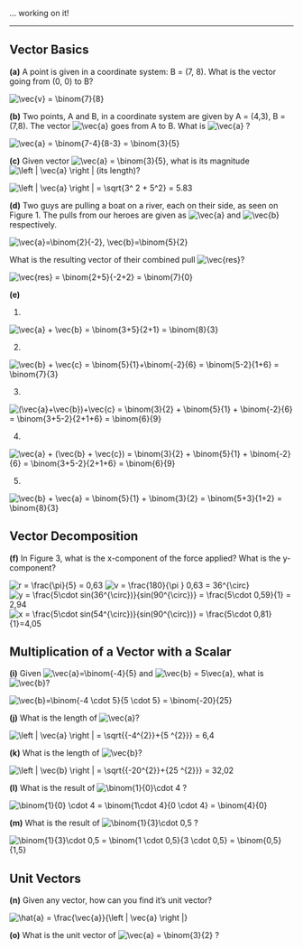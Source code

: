 
... working on it!

-----

## Vector Basics

**(a)** A point is given in a coordinate system: B = (7, 8).
What is the vector going from (0, 0) to B?

  <img src="https://latex.codecogs.com/gif.latex?\vec{v}&space;=&space;\binom{7}{8}" title="\vec{v} = \binom{7}{8}" />

  
**(b)** Two points, A and B, in a coordinate system are given by A = (4,3), B = (7,8).
The vector <img src="https://latex.codecogs.com/gif.latex?\vec{a}" title="\vec{a}" /> goes from A to B. What is <img src="https://latex.codecogs.com/gif.latex?\vec{a}" title="\vec{a}" /> ?

<img src="https://latex.codecogs.com/gif.latex?\vec{a}&space;=&space;\binom{7-4}{8-3}&space;=&space;\binom{3}{5}" title="\vec{a} = \binom{7-4}{8-3} = \binom{3}{5}" />


**(c)** Given vector <img src="https://latex.codecogs.com/gif.latex?\inline&space;\vec{a}&space;=&space;\binom{3}{5}" title="\vec{a} = \binom{3}{5}" />, what is its magnitude <img src="https://latex.codecogs.com/gif.latex?\inline&space;\left&space;|&space;\vec{a}&space;\right&space;|" title="\left | \vec{a} \right |" /> (its length)?

<img src="https://latex.codecogs.com/gif.latex?\left&space;|&space;\vec{a}&space;\right&space;|&space;=&space;\sqrt{3^&space;2&space;&plus;&space;5^2}&space;=&space;5.83" title="\left | \vec{a} \right | = \sqrt{3^ 2 + 5^2} = 5.83" />


**(d)** Two guys are pulling a boat on a river, each on their side, as seen on Figure 1. The pulls from our heroes are given as <img src="https://latex.codecogs.com/gif.latex?\inline&space;\vec{a}" title="\vec{a}" /> and <img src="https://latex.codecogs.com/gif.latex?\inline&space;\vec{b}" title="\vec{b}" /> respectively. 

<img src="https://latex.codecogs.com/gif.latex?\inline&space;\vec{a}=\binom{2}{-2},&space;\vec{b}=\binom{5}{2}" title="\vec{a}=\binom{2}{-2}, \vec{b}=\binom{5}{2}" />

What is the resulting vector of their combined pull <img src="https://latex.codecogs.com/gif.latex?\inline&space;\vec{res}" title="\vec{res}" />?

<img src="https://latex.codecogs.com/gif.latex?\vec{res}&space;=&space;\binom{2&plus;5}{-2&plus;2}&space;=&space;\binom{7}{0}" title="\vec{res} = \binom{2+5}{-2+2} = \binom{7}{0}" />

**(e)**

  1. 
   <img src="https://latex.codecogs.com/gif.latex?\vec{a}&space;&plus;&space;\vec{b}&space;=&space;\binom{3&plus;5}{2&plus;1}&space;=&space;\binom{8}{3}" title="\vec{a} + \vec{b} = \binom{3+5}{2+1} = \binom{8}{3}" />

  
  
 2.
<img src="https://latex.codecogs.com/gif.latex?\vec{b}&space;&plus;&space;\vec{c}&space;=&space;\binom{5}{1}&plus;\binom{-2}{6}&space;=&space;\binom{5-2}{1&plus;6}&space;=&space;\binom{7}{3}" title="\vec{b} + \vec{c} = \binom{5}{1}+\binom{-2}{6} = \binom{5-2}{1+6} = \binom{7}{3}" />



 3. 

<img src="https://latex.codecogs.com/gif.latex?(\vec{a}&plus;\vec{b})&plus;\vec{c}&space;=&space;\binom{3}{2}&space;&plus;&space;\binom{5}{1}&space;&plus;&space;\binom{-2}{6}&space;=&space;\binom{3&plus;5-2}{2&plus;1&plus;6}&space;=&space;\binom{6}{9}" title="(\vec{a}+\vec{b})+\vec{c} = \binom{3}{2} + \binom{5}{1} + \binom{-2}{6} = \binom{3+5-2}{2+1+6} = \binom{6}{9}" />

 4.
<img src="https://latex.codecogs.com/gif.latex?\vec{a}&space;&plus;&space;(\vec{b}&space;&plus;&space;\vec{c})&space;=&space;\binom{3}{2}&space;&plus;&space;\binom{5}{1}&space;&plus;&space;\binom{-2}{6}&space;=&space;\binom{3&plus;5-2}{2&plus;1&plus;6}&space;=&space;\binom{6}{9}" title="\vec{a} + (\vec{b} + \vec{c}) = \binom{3}{2} + \binom{5}{1} + \binom{-2}{6} = \binom{3+5-2}{2+1+6} = \binom{6}{9}" />



 5.

<img src="https://latex.codecogs.com/gif.latex?\vec{b}&space;&plus;&space;\vec{a}&space;=&space;\binom{5}{1}&space;&plus;&space;\binom{3}{2}&space;=&space;\binom{5&plus;3}{1&plus;2}&space;=&space;\binom{8}{3}" title="\vec{b} + \vec{a} = \binom{5}{1} + \binom{3}{2} = \binom{5+3}{1+2} = \binom{8}{3}" />


## Vector Decomposition

 **(f)** In Figure 3, what is the x-component of the force applied? What is the y-component?
 
<img src="https://latex.codecogs.com/gif.latex?r&space;=&space;\frac{\pi}{5}&space;=&space;0,63" title="r = \frac{\pi}{5} = 0,63" />

<img src="https://latex.codecogs.com/gif.latex?v&space;=&space;\frac{180}{\pi&space;}&space;0,63&space;=&space;36^{\circ}" title="v = \frac{180}{\pi } 0,63 = 36^{\circ}" />


<img src="https://latex.codecogs.com/gif.latex?y&space;=&space;\frac{5\cdot&space;sin(36^{\circ})}{sin(90^{\circ})}&space;=&space;\frac{5\cdot&space;0,59}{1}&space;=&space;2,94" title="y = \frac{5\cdot sin(36^{\circ})}{sin(90^{\circ})} = \frac{5\cdot 0,59}{1} = 2,94" />


<img src="https://latex.codecogs.com/gif.latex?x&space;=&space;\frac{5\cdot&space;sin(54^{\circ})}{sin(90^{\circ})}&space;=&space;\frac{5\cdot&space;0,81}{1}=4,05" title="x = \frac{5\cdot sin(54^{\circ})}{sin(90^{\circ})} = \frac{5\cdot 0,81}{1}=4,05" />



## Multiplication of a Vector with a Scalar

**(i)** Given <img src="https://latex.codecogs.com/gif.latex?\inline&space;\vec{a}=\binom{-4}{5}" title="\vec{a}=\binom{-4}{5}" /> and <img src="https://latex.codecogs.com/gif.latex?\inline&space;\vec{b}&space;=&space;5\vec{a}" title="\vec{b} = 5\vec{a}" />, what is <img src="https://latex.codecogs.com/gif.latex?\inline&space;\vec{b}" title="\vec{b}" />?

<img src="https://latex.codecogs.com/gif.latex?\vec{b}=\binom{-4&space;\cdot&space;5}{5&space;\cdot&space;5}&space;=&space;\binom{-20}{25}" title="\vec{b}=\binom{-4 \cdot 5}{5 \cdot 5} = \binom{-20}{25}" />

**(j)** What is the length of <img src="https://latex.codecogs.com/gif.latex?\inline&space;\vec{a}" title="\vec{a}" />?

<img src="https://latex.codecogs.com/gif.latex?\left&space;|&space;\vec{a}&space;\right&space;|&space;=&space;\sqrt{{-4^{2}}&plus;{5&space;^{2}}}&space;=&space;6,4" title="\left | \vec{a} \right | = \sqrt{{-4^{2}}+{5 ^{2}}} = 6,4" />

**(k)** What is the length of <img src="https://latex.codecogs.com/gif.latex?\inline&space;\vec{b}" title="\vec{b}" />?

<img src="https://latex.codecogs.com/gif.latex?\left&space;|&space;\vec{b}&space;\right&space;|&space;=&space;\sqrt{{-20^{2}}&plus;{25&space;^{2}}}&space;=&space;32,02" title="\left | \vec{b} \right | = \sqrt{{-20^{2}}+{25 ^{2}}} = 32,02" />

**(l)** What is the result of <img src="https://latex.codecogs.com/gif.latex?\inline&space;\binom{1}{0}\cdot&space;4" title="\binom{1}{0}\cdot 4" /> ?


<img src="https://latex.codecogs.com/gif.latex?\binom{1}{0}&space;\cdot&space;4&space;=&space;\binom{1\cdot&space;4}{0&space;\cdot&space;4}&space;=&space;\binom{4}{0}" title="\binom{1}{0} \cdot 4 = \binom{1\cdot 4}{0 \cdot 4} = \binom{4}{0}" />


**(m)** What is the result of <img src="https://latex.codecogs.com/gif.latex?\inline&space;\binom{1}{3}\cdot&space;0,5" title="\binom{1}{3}\cdot 0,5" /> ?

<img src="https://latex.codecogs.com/gif.latex?\binom{1}{3}\cdot&space;0,5&space;=&space;\binom{1&space;\cdot&space;0,5}{3&space;\cdot&space;0,5}&space;=&space;\binom{0,5}{1,5}" title="\binom{1}{3}\cdot 0,5 = \binom{1 \cdot 0,5}{3 \cdot 0,5} = \binom{0,5}{1,5}" />

## Unit Vectors

**(n)** Given any vector, how can you find it’s unit vector?

<img src="https://latex.codecogs.com/gif.latex?\hat{a}&space;=&space;\frac{\vec{a}}{\left&space;|&space;\vec{a}&space;\right&space;|}" title="\hat{a} = \frac{\vec{a}}{\left | \vec{a} \right |}" />

**(o)** What is the unit vector of <img src="https://latex.codecogs.com/gif.latex?\inline&space;\vec{a}&space;=&space;\binom{3}{2}" title="\vec{a} = \binom{3}{2}" /> ?
